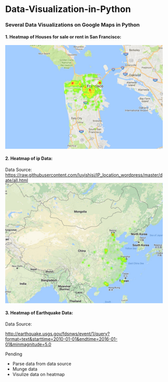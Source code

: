 # Data-Visualization-in-Python
### Several Data Visualizations on Google Maps in Python


#### 1. Heatmap of Houses for sale or rent in San Francisco:
![alt tag](https://github.com/HinChou/Data-Visualization-in-Python/blob/master/Heatmap.jpg)

#### 2. Heatmap of ip Data:
Data Source: https://raw.githubusercontent.com/luyishisi/IP_location_wordpress/master/date/all.html
![alt tag](https://github.com/HinChou/Data-Visualization-in-Python/blob/master/ip_map.jpeg)

#### 3. Heatmap of Earthquake Data:
Data Source:

http://earthquake.usgs.gov/fdsnws/event/1/query?format=text&starttime=2010-01-01&endtime=2016-01-01&minmagnitude=5.0

Pending
* Parse data from data source
* Munge data
* Visulize data on heatmap
